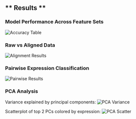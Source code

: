 
## ** Results **


### Model Performance Across Feature Sets
![Accuracy Table](results/accuracies_table1.png)

### Raw vs Aligned Data
![Alignment Results](results/accuracies_table2.png)

### Pairwise Expression Classification
![Pairwise Results](results/accuracies_table3.png)

### PCA Analysis
Variance explained by principal components:
![PCA Variance](results/pca_variance.png)

Scatterplot of top 2 PCs colored by expression:
![PCA Scatter](results/pca_scatter.png)
